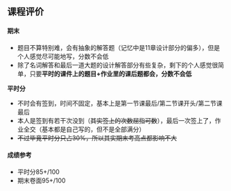 ## 课程评价

#### 期末

- 题目不算特别难，会有抽象的解答题（记忆中是11章设计部分的偏多），但是个人感觉尽可能地写，分数不会低
- 除了名词解答和最后一道大题的设计解答部分有些复杂，剩下的个人感觉很简单，只要**平时的课件上的题目+作业里的课后题都会，分数不会低**



**平时分**

- 不时会有签到，时间不固定，基本上是第一节课最后/第二节课开头/第二节课最后
- 本人是签到有若干次没到（~~其实签上的次数屈指可数~~），最后一次签上了，作业全交（基本都是自己写的，但不是全部满分）
- ~~不过毕竟平时分只占30%，所以其实期末考高点都影响不大~~



#### 成绩参考

- 平时分85+/100
- 期末卷面95+/100
